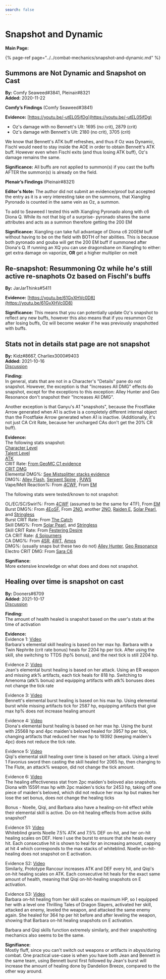 ```yaml
---
search: false
---
```


# Snapshot and Dynamic

**Main Page:**  

{% page-ref page="../../combat-mechanics/snapshot-and-dynamic.md" %}  

## Summons are Not Dynamic and Snapshot on Cast

**By:** Comfy Seaweed\#3841, Pleinair\#8321  
**Added:** 2020-11-22

**Comfy’s Findings** \(Comfy Seaweed\#3841\)

**Evidence:** [https://youtu.be/-utEL05jfDg](https://youtu.be/-utEL05jfDg)

* Oz's damage with no Bennett's Ult: 1695 \(no crit\), 2879 \(crit\)
* Oz's damage with Bennett's Ult: 2180 \(no crit\), 3705 \(crit\)

We know that Bennett's ATK buff refreshes, and thus if Oz was Dynamic, Fischl would need to stay inside the AOE in order to obtain Bennett's ATK buff. However even when Fischl exits \(and thus losing ATK buff\), Oz's damage remains the same.

**Significance:** All buffs are not applied to summon\(s\) if you cast the buffs AFTER the summon\(s\) is already on the field.

**Plenair’s Findings** \(Pleinair\#8321\)

**Editor's Note:** The author did not submit an evidence/proof but accepted the entry as it is a very interesting take on the summons, that Xiangling Pyronado is counted in the same vein as Oz, a summon.

To add to Seaweed I tested this with Xiangling Pyronado along with c6 Diona Q. While its not that big of a surprise- pyronado shares the same attributes and acts as a summon therefore getting the 200 EM

**Significance:** Xiangling can take full advantage of Diona c6 200EM buff without having to be on the field with BOTH of her abilities. This is because both pyronado and gouba will get the 200 EM buff if summoned after Diona's Q. If running an XQ you can use dragonsbane on Xiangling to either: get extra damage on vaporize, **OR** get a higher multiplier on melt

## Re-snapshot: Resummoning Oz while he's still active re-snaphots Oz based on Fischl's buffs

**By:** JarJarThinks\#5411

**Evidence:** [https://youtu.be/61GvXHVc0D8](https://youtu.be/61GvXHVc0D8)

**Significance:** This means that you can potentially update Oz's snapshot to reflect any new buffs, however this also means that if you resummon Oz after losing buffs, Oz will become weaker if he was previously snapshotted with buffs.


## Stats not in details stat page are not snapshot

**By:** Kidz\#8667, Charliex3000\#9403  
**Added:** 2021-10-16  
[Discussion](https://tickets.deeznuts.moe/ticket-archive/attachments_872757681826435132_899103401432989736_transcript-stats-not-in-details-stat-page-are-not-snapshot.html)  

**Finding:**  
In general, stats that are not in a Character's "Details" pane do not snapshot. However, the exception is that "Increases All DMG" effects do snapshot, except for the exceptions to this exception: Alley Hunter and Geo Resonance don't snapshot their "Increases All DMG".

Another exception is that Ganyu's A1 "snapshots", because the Frostflake Arrow generated when A1 is active is a completely different internal object than the Frostflake Arrow generated when A1 is inactive. (Additionally, it's not just CA Crit Rate, because her uncharged CAs don't get the 20% CR buff).

**Evidence:**  
The following stats snapshot:  
[Character Level](https://youtu.be/XLRbNlErGCA)  
[Talent Level](https://youtu.be/aJGU1syC_cs)  
[ATK](./snapshot-and-dynamic.md#summons-are-not-dynamic-and-snapshot-on-cast)  
CRIT Rate: [From GeoMC C1 evidence](https://youtu.be/DBMJEKuABes)  
[CRIT DMG](https://youtu.be/A__SJDUmfhY)  
Elemental DMG%: [See Mistsplitter stacks evidence](https://docs.google.com/spreadsheets/d/12wOAIniEr5D4MvmMU4MwxTm4LxaNUpFAAl6g1iAaLhY/edit#gid=0)  
DMG%: [Alley Flash](https://youtu.be/PR5ZxqHsLOo), [Serpent Spine](https://youtu.be/5FG_OEG8iYA) , [PJWS](https://www.youtube.com/watch?v=muUSsL8gxwU)  
Vape/Melt Reaction%: From [4CWF](https://youtu.be/LTuTDhRyZZw), From [EM](../general-mechanics/snapshot-and-dynamic.md#summons-are-not-dynamic-and-snapshot-on-cast)  

The following stats were tested/known to not snapshot:

OL/EC/SC/Swirl%: From [4CWF](https://imgur.com/a/bYtzhH9) \(assumed to be the same for 4TF\), From [EM](https://youtu.be/YkdpSYT9ut0)  
Burst DMG%: From [4EoSF](../../equipment/weapons/polearms.md#engulfing-lightning), From [2NO](https://youtu.be/b0qlPkzjqX0), another [2NO](https://youtu.be/kZ6yBFfnO5M), [Raiden E](https://youtu.be/gNfQm_RQO84), [Solar Pearl](https://youtu.be/5yfQaDVafT8), and [Stringless](https://youtu.be/eG-zOxwdzHw)  
Burst CRIT Rate: From [The Catch](https://youtu.be/e5TM7PlOeDw)  
Skill DMG%: From [Solar Pearl](https://youtu.be/5yfQaDVafT8), and [Stringless](https://youtu.be/vhm1OAFgGA4)  
Skill CRIT Rate: From [Festering Desire](https://youtu.be/0U32uJludm8)  
CA CRIT Rate: [4 Sojourners](https://youtu.be/bwIxrzUnhPE)  
CA DMG%: From [4SR](https://youtu.be/fc8pdCPxTRU), [4WT](https://youtu.be/G0F9SThwDrk), [Amos](https://youtu.be/jWxUvehP47I)  
DMG%: (usually snaps but these two do not) [Alley Hunter](https://youtu.be/GMZtnuvn3X0), [Geo Resonance](https://youtu.be/TpBFUvREWGo)  
Electro CRIT DMG: From [Sara C6](https://www.youtube.com/watch?v=r4ENm19DOPY)  

**Signifiance:**  
More extensive knowledge on what does and does not snapshot.

## Healing over time is snapshot on cast

**By:** Dooners#6709  
**Added:** 2021-10-17  
[Discussion](https://tickets.deeznuts.moe/ticket-archive/attachments_894400995554127882_899195834686636073_transcript-healing-over-time-is-snapshot-on-cast.html)  

**Finding:**  
The amount of health healed is snapshot based on the user's stats at the time of activation

**Evidence:**  
Evidence 1: [Video](https://youtu.be/PfNrhAX6wAQ)  
Barbara's elemental skill healing is based on her max hp. Barbara with a Twin Nephrite (crit rate bonus) heals for 2204 hp per tick. After using the skill, she switching to TTDS (hp% bonus), and the next tick is still 2204 hp.

Evidence 2: [Video](https://youtu.be/xG_V_Mhj0LI)  
Jean's elemental burst healing is based on her attack. Using an ER weapon and missing atk% artifacts, each tick heals for 818 hp. Switching to Amenoma (atk% bonus) and equipping artifacts with atk% bonuses does not change the tick rate

Evidence 3: [Video](https://youtu.be/o1IPLUndpZc)  
Bennett's elemental burst healing is based on his max hp. Using elemental burst while missing artifacts tick for 2587 hp, equipping artifacts that give max hp% does not increase healing amount

Evidence 4: [Video](https://youtu.be/ieM7cBJBq2M)  
Diona's elemental burst healing is based on her max hp. Using the burst with 25568 hp and 4pc maiden's beloved healed for 3957 hp per tick, changing artifacts that reduced her max hp to 19392 (keeping maiden's 4pc) does not reduce the tick rate.

Evidence 5: [Video](https://youtu.be/jzn3R6p_LJQ)  
Qiqi's elemental skill healing over time is based on her attack. Using a level 1 Favonius sword then casting the skill healed for 2065 hp, then changing to The Flute, an attack% weapon, did not change the tick amount.

Evidence 6: [Video](https://youtu.be/6_VfeWEM-zE)  
The healing effectiveness stat from 2pc maiden's beloved also snapshots. Diona with 15591 max hp with 2pc maiden's ticks for 2453 hp, taking off one piece of maiden's beloved, which did not reduce her max hp but makes her lose the set bonus, does not change the healing ticks

Bonus - Noelle, Qiqi, and Barbara also have a healing-on-hit effect while their elemental skill is active. Do on-hit healing effects from active skills snapshot?

Evidence S1: [Video](https://youtu.be/N41DVWpP8z8)  
Whiteblind grants Noelle 7.5% ATK and 7.5% DEF on-hit, and her on-hit healing scales on DEF. Here I use the burst to ensure that she heals every hit. Each consecutive hit is shown to heal for an increasing amount, capping at hit 4 which corresponds to the max stacks of whiteblind. Noelle on-hit-healing does not snapshot on E activation. 

Evidence S2: [Video](https://youtu.be/0zb7wmWQjX4)  
Similarly, Prototype Rancour increases ATK and DEF every hit, and Qiqi's on-hit healing scales on ATK. Each consecutive hit heals for the exact same amount of health, meaning that Qiqi on-hit-healing snapshots on E activation.

Evidence S3: [Video](https://youtu.be/EbGt_n5_Qrk)  
Barbara on-hit healing from her skill scales on maximum HP, so I equipped her with a level one Thrilling Tales of Dragon Slayers, activated her skill, attacked an enemy, leveled the weapon, and attacked the same enemy again. She healed for 364 hp per hit before and after leveling the weapon, showing that Barbara on-hit healing snapshots on E activation. 

Barbara and Qiqi skills function extremely similarly, and their snapshotting mechanics also seems to be the same. 

**Signifiance:**  
Mostly fluff, since you can't switch out weapons or artifacts in abyss/during combat. One practical use-case is when you have both Jean and Bennett in the same team, using Bennett burst first followed by Jean's burst will increase the amount of healing done by Dandelion Breeze, compared to the other way around.
